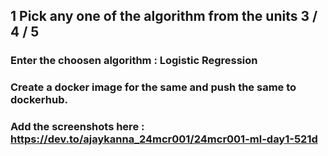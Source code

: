 ## 1 Pick any one of the algorithm from the units 3 / 4 / 5
###  Enter the choosen algorithm : Logistic Regression
###  Create a docker image for the same and push the same to dockerhub.
###  Add the screenshots here : https://dev.to/ajaykanna_24mcr001/24mcr001-ml-day1-521d
